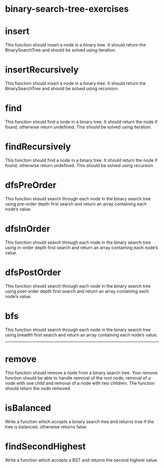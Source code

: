 # binary-search-tree-exercises
# insert
This function should insert a node in a binary tree. It should return the BinarySearchTree and should be solved using iteration.

# insertRecursively
This function should insert a node in a binary tree. It should return the BinarySearchTree and should be solved using recursion.

# find
This function should find a node in a binary tree. It should return the node if found, otherwise return undefined. This should be solved using iteration.

# findRecursively  
This function should find a node in a binary tree. It should return the node if found, otherwise return undefined. This should be solved using recursion.

# dfsPreOrder
This function should search through each node in the binary search tree using pre-order depth first search and return an array containing each node’s value.

# dfsInOrder
This function should search through each node in the binary search tree using in-order depth first search and return an array containing each node’s value.

# dfsPostOrder
This function should search through each node in the binary search tree using post-order depth first search and return an array containing each node’s value.

# bfs  
This function should search through each node in the binary search tree using breadth first search and return an array containing each node’s value.

--------------------------------------------
# remove
This function should remove a node from a binary search tree. Your remove function should be able to handle removal of the root node, removal of a node with one child and removal of a node with two children. The function should return the node removed.

# isBalanced  
Write a function which accepts a binary search tree and returns true if the tree is balanced, otherwise returns false.

# findSecondHighest
Write a function which accepts a BST and returns the second highest value.



